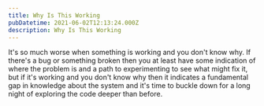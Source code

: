 ```yaml
---
title: Why Is This Working
pubDatetime: 2021-06-02T12:13:24.000Z
description: Why Is This Working
---
```


It's so much worse when something is working and you don't know why. If there's
a bug or something broken then you at least have some indication of where the
problem is and a path to experimenting to see what might fix it, but if it's
working and you don't know why then it indicates a fundamental gap in knowledge
about the system and it's time to buckle down for a long night of exploring the
code deeper than before.
